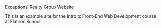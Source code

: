 Exceptional Realty Group Website

This is an example site for the Intro to Front-End Web Development course at Flatiron School.